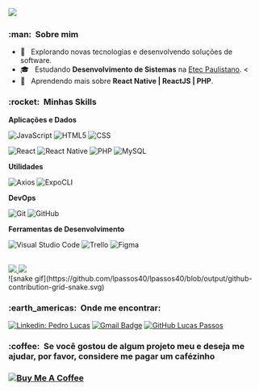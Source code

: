 
![](https://komarev.com/ghpvc/?username=LucasPassos&color=006bed)

<h3> :man: &nbsp;Sobre mim </h3>

- 🤔 &nbsp; Explorando novas tecnologias e desenvolvendo soluções de software.
- 🎓 &nbsp; Estudando **Desenvolvimento de Sistemas** na <a href="link da sua faculdade">Etec Paulistano</a>.
<<!--- 💼 &nbsp; Trabalhando como **ÁREA EM QUE VOCÊ TRABALHA** na <a href="LINK DA EMPRESA">EMPRESA</a>-->
- 🌱 &nbsp; Aprendendo mais sobre **React Native | ReactJS | PHP**.

<h3> :rocket: &nbsp;Minhas Skills </h3>

**Aplicações e Dados**

 
  ![JavaScript](https://img.shields.io/badge/-JavaScript-333333?style=flat&logo=javascript)
  ![HTML5](https://img.shields.io/badge/-HTML5-333333?style=flat&logo=HTML5)
  ![CSS](https://img.shields.io/badge/-CSS-333333?style=flat&logo=CSS3&logoColor=1572B6)
 
  ![React](https://img.shields.io/badge/-React-333333?style=flat&logo=react)
  ![React Native](https://img.shields.io/badge/-React%20Native-333333?style=flat&logo=react)
  ![PHP](https://img.shields.io/badge/-PHP-333333?style=flat&logo=php)
  ![MySQL](https://img.shields.io/badge/-MySQL-333333?style=flat&logo=mysql)

**Utilidades**

  ![Axios](https://img.shields.io/badge/-Axios-333333?style=flat&logo=axios)
  ![ExpoCLI](https://img.shields.io/badge/-ExpoCLI-333333?style=flat&logo=expo)

**DevOps**

  ![Git](https://img.shields.io/badge/-Git-333333?style=flat&logo=git)
  ![GitHub](https://img.shields.io/badge/-GitHub-333333?style=flat&logo=github)
 

**Ferramentas de Desenvolvimento**

  ![Visual Studio Code](https://img.shields.io/badge/-Visual%20Studio%20Code-333333?style=flat&logo=visual-studio-code&logoColor=007ACC)
  ![Trello](https://img.shields.io/badge/-Trello-333333?style=flat&logo=trello&logoColor=007ACC)
  ![Figma](https://img.shields.io/badge/-Figma-333333?style=flat&logo=figma&logoColor=007ACC)


<br/>

<a href="https://github.com/lpassos40">
  <img height="180em" src="https://github-readme-stats.vercel.app/api?username=lpassos40&theme=dracula&show_icons=true" />
 <img height="180em" src="https://github-readme-stats.vercel.app/api/top-langs/?username=lpassos40&layout=compact&langs_count=7&theme=dracula"/>
</a>

<br/>
![snake gif](https://github.com/lpassos40/lpassos40/blob/output/github-contribution-grid-snake.svg)
<br>
<h3> :earth_americas: &nbsp;Onde me encontrar: </h3> 

[![Linkedin: Pedro Lucas](https://img.shields.io/badge/-Pedro%20Lucas%20Passos-blue?style=flat-square&logo=Linkedin&logoColor=white&link=https://www.linkedin.com/in/pedro-lucas-passos-902384234/)](https://www.linkedin.com/in/pedro-lucas-passos-902384234/)
[![Gmail Badge](https://img.shields.io/badge/-Lucas%20Passos-006bed?style=flat-square&color=red&logo=Gmail&logoColor=white&link=mailto:lucaspassos2005@gmail.com)](mailto:lucaspassos2005@gmail.com)
[![GitHub Lucas Passos]( https://img.shields.io/github/followers/lpassos40?label=follow&style=social)](https://github.com/lpassos40)


<h3> :coffee: &nbsp;Se você gostou de algum projeto meu e deseja me ajudar, por favor, considere me pagar um cafézinho<h3/>

<a href="https://www.buymeacoffee.com/lucaspassoE" target="_blank"><img src="https://cdn.buymeacoffee.com/buttons/v2/default-red.png" alt="Buy Me A Coffee" width="120" ></a>

